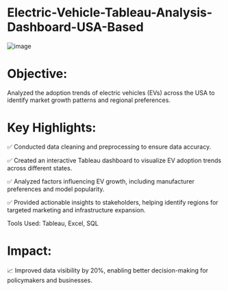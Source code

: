 # Electric-Vehicle-Tableau-Analysis-Dashboard-USA-Based

![image](https://github.com/user-attachments/assets/54b6bcfb-52af-4e12-92b0-0c832c99bda4)

# Objective:

Analyzed the adoption trends of electric vehicles (EVs) across the USA to identify market growth patterns and regional preferences.

# Key Highlights:

✅ Conducted data cleaning and preprocessing to ensure data accuracy.

✅ Created an interactive Tableau dashboard to visualize EV adoption trends across different states.

✅ Analyzed factors influencing EV growth, including manufacturer preferences and model popularity.

✅ Provided actionable insights to stakeholders, helping identify regions for targeted marketing and infrastructure expansion.

Tools Used: Tableau, Excel, SQL

# Impact:

📈 Improved data visibility by 20%, enabling better decision-making for policymakers and businesses.




